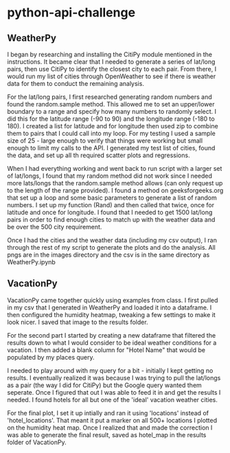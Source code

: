 # python-api-challenge

<h2>WeatherPy</h2>
<p>I began by researching and installing the CitiPy module mentioned in the instructions. It became clear that I needed to generate a series of lat/long pairs, then use CitiPy to identify the closest city to each pair. From there, I would run my list of cities through OpenWeather to see if there is weather data for them to conduct the remaining analysis.</p>
<p>For the lat/long pairs, I first researched generating random numbers and found the random.sample method. This allowed me to set an upper/lower boundary to a range and specify how many numbers to randomly select. I did this for the latitude range (-90 to 90) and the longitude range (-180 to 180). I created a list for latitude and for longitude then used zip to combine them to pairs that I could call into my loop. For my testing I used a sample size of 25 - large enough to verify that things were working but small enough to limit my calls to the API. I generated my test list of cities, found the data, and set up all th required scatter plots and regressions.</p>

<p>When I had everything working and went back to run script with a larger set of lat/longs, I found that my random method did not work since I needed more lats/longs that the random.sample method allows (can only request up to the length of the range provided). I found a method on geeksforgeeks.org that set up a loop and some basic parameters to generate a list of random numbers. I set up my function (Rand) and then called that twice, once for latitude and once for longitude. I found that I needed to get 1500 lat/long pairs in order to find enough cities to match up with the weather data and be over the 500 city requirement.</p>

<p>Once I had the cities and the weather data (including my csv output), I ran through the rest of my script to generate the plots and do the analysis. All pngs are in the images directory and the csv is in the same directory as WeatherPy.ipynb</p>

<h2>VacationPy</h2>
<p>VacationPy came together quickly using examples from class. I first pulled in my csv that I generated in WeatherPy and loaded it into a dataframe. I then configured the humidity heatmap, tweaking a few settings to make it look nicer. I saved that image to the results folder.</p>
<p>For the second part I started by creating a new dataframe that filtered the results down to what I would consider to be ideal weather conditions for a vacation. I then added a blank column for "Hotel Name" that would be populated by my places query.</p>
<p>I needed to play around with my query for a bit - initially I kept getting no results. I eventually realized it was because I was trying to pull the lat/longs as a pair (the way I did for CitiPy) but the Google query wanted them seperate. Once I figured that out I was able to feed it in and get the results I needed. I found hotels for all but one of the 'ideal' vacation weather cities.</p>
<p>For the final plot, I set it up intially and ran it using 'locations' instead of 'hotel_locations'. That meant it put a marker on all 500+ locations I plotted on the humidity heat map. Once I realized that and made the correction I was able to generate the final result, saved as hotel_map in the results folder of VacationPy.</p>